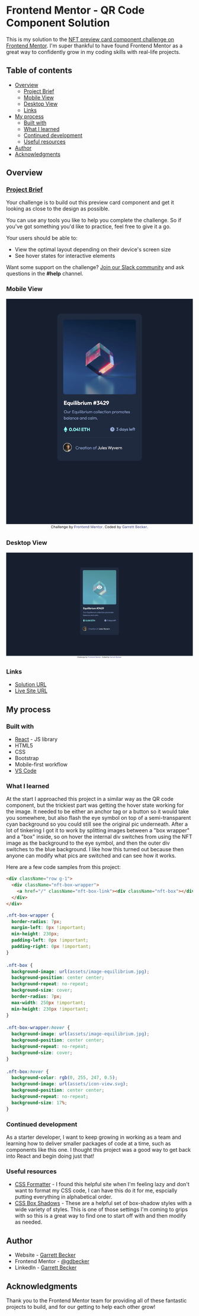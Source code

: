 # Frontend Mentor - QR Code Component Solution

This is my solution to the [NFT preview card component challenge on Frontend Mentor](https://www.frontendmentor.io/challenges/nft-preview-card-component-SbdUL_w0U). I'm super thankful to have found Frontend Mentor as a great way to confidently grow in my coding skills with real-life projects. 

## Table of contents

- [Overview](#overview)
  - [Project Brief](#project-brief)
  - [Mobile View](#mobile-view)
  - [Desktop View](#desktop-view)
  - [Links](#links)
- [My process](#my-process)
  - [Built with](#built-with)
  - [What I learned](#what-i-learned)
  - [Continued development](#continued-development)
  - [Useful resources](#useful-resources)
- [Author](#author)
- [Acknowledgments](#acknowledgments)

## Overview

### [Project Brief](./project%20brief/)

Your challenge is to build out this preview card component and get it looking as close to the design as possible.

You can use any tools you like to help you complete the challenge. So if you've got something you'd like to practice, feel free to give it a go.

Your users should be able to:

- View the optimal layout depending on their device's screen size
- See hover states for interactive elements

Want some support on the challenge? [Join our Slack community](https://www.frontendmentor.io/slack) and ask questions in the **#help** channel.

### Mobile View

![](./nft-card-mobile.jpg)

### Desktop View

![](./nft-card-desktop.jpg)

### Links

- [Solution URL]()
- [Live Site URL]()

## My process

### Built with

- [React](https://reactjs.org/) - JS library
- HTML5
- CSS
- Bootstrap
- Mobile-first workflow
- [VS Code](https://code.visualstudio.com)

### What I learned

At the start I approached this project in a similar way as the QR code component, but the trickiest part was getting the hover state working for the image. It needed to be either an anchor tag or a button so it would take you somewhere, but also flash the eye symbol on top of a semi-transparent cyan background so you could still see the original pic underneath. After a lot of tinkering I got it to work by splitting images between a "box wrapper" and a "box" inside, so on hover the internal div switches from using the NFT image as the background to the eye symbol, and then the outer div switches to the blue background. I like how this turned out because then anyone can modify what pics are switched and can see how it works.

Here are a few code samples from this project:

```html
<div className="row g-1">
  <div className="nft-box-wrapper">
    <a href="/" className="nft-box-link"><div className="nft-box"></div></a>
  </div>
</div>
```

```css
.nft-box-wrapper {
  border-radius: 7px;
  margin-left: 0px !important;
  min-height: 230px;
  padding-left: 0px !important;
  padding-right: 0px !important;
}

.nft-box {
  background-image: url(assets/image-equilibrium.jpg);
  background-position: center center;
  background-repeat: no-repeat;
  background-size: cover;
  border-radius: 7px;
  max-width: 250px !important;
  min-height: 230px !important;
}

.nft-box-wrapper:hover {
  background-image: url(assets/image-equilibrium.jpg);
  background-position: center center;
  background-repeat: no-repeat;
  background-size: cover;
}

.nft-box:hover {
  background-color: rgb(0, 255, 247, 0.5);
  background-image: url(assets/icon-view.svg);
  background-position: center center;
  background-repeat: no-repeat;
  background-size: 17%;
}
```

### Continued development

As a starter developer, I want to keep growing in working as a team and learning how to deliver smaller packages of code at a time, such as components like this one. I thought this project was a good way to get back into React and begin doing just that!

### Useful resources

- [CSS Formatter](http://www.lonniebest.com/FormatCSS/) - I found this helpful site when I'm feeling lazy and don't want to format my CSS code, I can have this do it for me, espcially putting everything in alphabetical order.
- [CSS Box Shadows](https://getcssscan.com/css-box-shadow-examples) - These are a helpful set of box-shadow styles with a wide variety of styles. This is one of those settings I'm coming to grips with so this is a great way to find one to start off with and then modify as needed.

## Author

- Website - [Garrett Becker]()
- Frontend Mentor - [@gdbecker](https://www.frontendmentor.io/profile/gdbecker)
- LinkedIn - [Garrett Becker](https://www.linkedin.com/in/garrett-becker-923b4a106/)

## Acknowledgments

Thank you to the Frontend Mentor team for providing all of these fantastic projects to build, and for our getting to help each other grow!